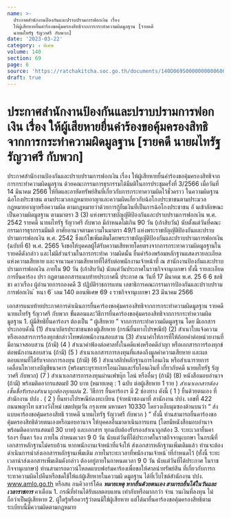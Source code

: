 ```yaml
---
name: >-
  ประกาศสำนักงานป้องกันและปราบปรามการฟอกเงิน เรื่อง
  ให้ผู้เสียหายยื่นคำร้องขอคุ้มครองสิทธิจากการกระทำความผิดมูลฐาน [รายคดี
  นายผไทรัฐ รัญวาศรี กับพวก]
date: '2023-03-22'
category: ง พิเศษ
volume: 140
section: 69
page: 6
source: 'https://ratchakitcha.soc.go.th/documents/140D069S0000000000600.pdf'
draft: true
---
```


# ประกาศสำนักงานป้องกันและปราบปรามการฟอกเงิน เรื่อง ให้ผู้เสียหายยื่นคำร้องขอคุ้มครองสิทธิจากการกระทำความผิดมูลฐาน [รายคดี นายผไทรัฐ รัญวาศรี กับพวก]

ประกาศสำนักงานป้องกันและปราบปรามการฟอกเงิน เรื่อง ให้ผู้เสียหายยื่นคำร้องขอคุ้มครองสิทธิจากการกระทำความผิดมูลฐาน ด้วยคณะกรรมการธุรกรรมได้มีมติในการประชุมครั้งที่ 3/2566 เมื่อวันที่ 14 มีนาคม 2566 ให้ยึดและอายัดทรัพย์สินที่เกี่ยวกับการกระทาความผิดไว้ชั่วคราว ในความผิดฐานฉ้อโกงประชาชน ตามประมวลกฎหมายอาญาและความผิดเกี่ยวกับฉ้อโกงประชาชนตามประมวลกฎหมายอาญาหรือความผิด ตามกฎหมายว่าด้วยการกู้ยืมเงินที่เป็นการฉ้อโกงประชาชน อั นเข้าลักษณะเป็นความผิดมูลฐาน ตามมาตรา 3 (3) แห่งพระราชบัญญัติป้องกันและปราบปรามการฟอกเงิน พ.ศ. 2542 รายคดี นายผไทรัฐ รัญวาศรี กับพวก มีกำหนดไม่เกิน 90 วัน (เก้าสิบวัน) นับตั้งแต่วันที่คณะกรรมการธุรกรรมมีมติ อาศัยอานาจตามความในมาตรา 49/1 แห่งพระราชบัญญัติป้องกันและปราบปรามการฟอกเงิน พ.ศ. 2542 ซึ่งแก้ไขเพิ่มเติมโดยพระราชบัญญัติป้องกันและปราบปรามการฟอกเงิน (ฉบับที่ 6) พ.ศ. 2565 จึงขอให้บุคคลผู้ได้รับความเสียหายโดยตรงจากการกระทาความผิดมูลฐานในรายคดีดังกล่าว และไม่มีส่วนร่วมในการกระทำค วามผิดนั้น ยื่นคำร้องพร้อมหลักฐานแสดงรายละเอียดแห่งความเสียหาย และจานวนความเสียหายที่ได้รับต่อพนักงานเจ้าหน้าที่ ณ สานักงานป้องกันและปราบปรามการฟอกเงิน ภายใน 90 วัน (เก้าสิบวัน) นับแต่วันประกาศในราชกิจจานุเบกษา ทั้งนี้ รายละเอียดการยื่นคาร้อง ปรา กฏตามเอกสารแนบท้ายประกาศนี้ ประกาศ ณ วันที่ 17 มีนาคม พ.ศ. 25 6 6 ชลธิชา ดาวเรือง ผู้อำนวยการกองคดี 3 ปฏิบัติราชการแทน เลขาธิการคณะกรรมการป้องกันและปราบปรามการฟอกเงิน ้ หนา 6 ่ เลม 140 ตอนพิเศษ 69 ง ราชกิจจานุเบกษา 23 มีนาคม 2566

เอกสารแนบท้ายประกาศการดำเนินการยื่นคาร้องขอคุ้มครองสิทธิจากการกระทำความผิดมูลฐาน รายคดี นายผไทรัฐ รัญวาศรี กับพวก ขั้นตอนและวิธีการยื่นคาร้องขอคุ้มครองสิทธิจากการกระทำความผิดมูลฐาน 1. ผู้มีสิทธิยื่นคาร้องฯ ต้องเป็น “ ผู้เสียหาย ” จากการกระทำความผิดมูลฐาน โดย มีเอกสารประกอบดังนี้ (1) สำเนาบัตรประชาชนของผู้เสียหาย (กรณียื่นทางไปรษณีย์) (2) สำเนาใบแจ้งความ หรือเอกสารการร้องทุกข์กล่าวโทษต่อพนักงานสอบสวน (3) สำเนาคำให้การที่ให้ถ้อยคำต่อหน่วยงานที่มีอานาจสอบสวน (ถ้ามี) (4 ) สำเนาคำฟ้องต่อศาลทั้งในคดีแพ่งหรือคดีอำญา หรือเอกสารการร้องทุกข์ต่อพนักงานสอบสวน (ถ้ามี) (5 ) สำเนาเอกสารการลงทุนที่แสดงถึงมูลค่าความเสียหาย และผลตอบแทนที่ได้รับจากกการลงทุน (ถ้ามี) (6 ) สำเนาสลิปหลักฐานการโอนเงิน หรือสำเนารายการเคลื่อนไหวทางบัญชีธนาคาร (พร้อมระบุรายการโอนเงินและรับโอนเงินที่ เกี่ยวกับคดี นายผไทรัฐ รัญวาศรี กับพวก) (7 ) สำเนาเอกสารการลงทุนผ่านเฟซบุ๊ก ไลน์ หรืออื่นๆ (ถ้ามี) (8) หนังสือมอบอำนาจ (ถ้ามี) พร้อมติดอากรแสตมป์ 30 บาท (หมายเหตุ : 1 ฉบับ ต่อผู้เสียหาย 1 ราย ) *สำเนาเอกสารต้องเซ็นชื่อรับรองสำเนาถูกต้องทุกแผ่น* 2. วิธีการ ยื่นคาร้องฯ มี 2 ช่องทาง ดังนี้ ( 1 ) ยื่นด้วยตนเอง ที่สำนักงาน ปปง . ( 2 ) ยื่นทางไปรษณีย์ลงทะเบียน (จ่าหน้าซองมาที่ สานักงาน ปปง. เลขที่ 422 ถนนพญาไท แขวงวังใหม่ เขตปทุมวัน กรุงเทพ มหานคร 10330 โดยวงเล็บมุมซองด้านบนว่า “ ส่งแบบคาร้องขอคุ้มครองสิทธิ รายคดี นายผไทรัฐ รัญวาศรี กับพวก ) ” ทั้งนี้ ท่านสามารถยื่นคาร้องขอคุ้มครองสิทธิด้วยตนเองหรือมอบอานาจ ให้บุคคลอื่นมาดาเนินการแทน (โดยมีหนังสือมอบอำนาจพร้อมติดอากรแสตมป์ 30 บาท) และเอกสาร ทุกฉบับต้องรับรองสำเนาถูกต้อง 3. ระยะเวลายื่นคาร้องฯ ยื่นคา ร้อง ภายใน กำหนดเวลา 9 0 วัน นับแต่วันที่ได้ประกาศในราชกิจจานุเบกษา ในกรณีที่เอกสารหลักฐานไม่ครบถ้วน หากพนักงานเจ้าหน้าที่แจ้งให้ ส่งเอกสารหลักฐานเพิ่มเติมแล้ว ท่านจะต้องดำเนินการนำส่งเอกสารหลักฐานเพิ่มเติม ภายในระยะเวลาที่พนักงานเจ้าหน้ ำที่กำหนดไว้ (ทั้งนี้ ระยะเวลานำส่งเอกสารเพิ่มเติมดังกล่าว ต้องอยู่ภายในกาหนดเวลา 9 0 วัน นับแต่วันที่ได้ประกาศ ในราชกิจจานุเบกษา) ท่านสามารถดาวน์โหลดแบบฟอร์มคาร้องเพื่อขอให้ศาลนำทรัพย์สิน ที่เกี่ยวกับการกระทาความผิดไปคืนหรือชดใช้ให้แก่ผู้เสียหายในความผิ ดมูลฐาน ได้ที่เว็บไซต์สำนักงาน ปปง. www.amlo.go.th หรือสแ กนคิวอาร์โค้ด ***หมายเหตุ หากยื่นด้วยตนเอง สามารถยื่นได้ในวันและเวลาราชการ*** คาเตือน 1. กรณีที่ท่านได้รับผลตอบแทน เท่ากับหรือมากกว่า จำน วนเงินที่ลงทุน ไม่ถือว่าเป็นผู้เสียหาย 2. ผู้ใดรู้หรือควรรู้ว่าตนมิใช่ผู้เสียหาย แต่ได้มายื่นคาร้องขอคุ้มครองสิทธิตามระเบียบนี้มีความผิดตามกฎหมาย
